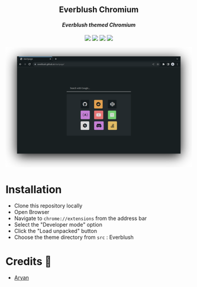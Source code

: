 <h2 align="center">Everblush Chromium</h2>
<p>
<h4 align="center"> <i>Everblush themed Chromium</i> </h4>
</p> 

<p align="center">
<img src="https://img.shields.io/github/stars/Everblush/chromium?color=e5c76b&labelColor=1e2528&style=for-the-badge"> <img src="https://img.shields.io/github/issues/Everblush/chromium?color=67b0e8&labelColor=1e2528&style=for-the-badge">
<img src="https://img.shields.io/static/v1?label=license&message=MIT&color=8ccf7e&labelColor=1e2528&style=for-the-badge">
<img src="https://img.shields.io/github/forks/Everblush/chromium?color=e74c4c&labelColor=1e2528&style=for-the-badge"> 
</p>

<div align="center"> 
<img src="https://raw.githubusercontent.com/Everblush/assets/main/chromium/output.png"/>
</div>

# Installation
- Clone this repository locally
- Open Browser
- Navigate to `chrome://extensions` from the address bar
- Select the "Developer mode" option
- Click the "Load unpacked" button
- Choose the theme directory from `src` : Everblush

# Credits 💝
- [Aryan](https://github.com/Mortal22Soul)
